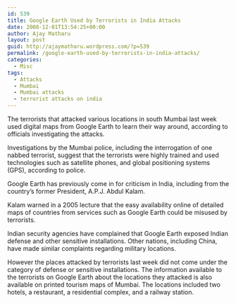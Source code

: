 ```yaml
---
id: 539
title: Google Earth Used by Terrorists in India Attacks
date: 2008-12-01T13:54:25+00:00
author: Ajay Matharu
layout: post
guid: http://ajaymatharu.wordpress.com/?p=539
permalink: /google-earth-used-by-terrorists-in-india-attacks/
categories:
  - Misc
tags:
  - Attacks
  - Mumbai
  - Mumbai attacks
  - terrorist attacks on india
---
```

<div>
  The terrorists that attacked various locations in south Mumbai last week used digital maps from Google Earth to learn their way around, according to officials investigating the attacks.</p> 
  
  <p>
    Investigations by the Mumbai police, including the interrogation of one nabbed terrorist, suggest that the terrorists were highly trained and used technologies such as satellite phones, and global positioning systems (GPS), according to police.
  </p>
  
  <p>
    Google Earth has previously come in for criticism in India, including from the country&#8217;s former President, A.P.J. Abdul Kalam.
  </p>
  
  <p>
    Kalam warned in a 2005 lecture that the easy availability online of detailed maps of countries from services such as Google Earth could be misused by terrorists.
  </p>
  
  <p>
    Indian security agencies have complained that Google Earth exposed Indian defense and other sensitive installations. Other nations, including China, have made similar complaints regarding military locations.
  </p>
  
  <p>
    However the places attacked by terrorists last week did not come under the category of defense or sensitive installations. The information available to the terrorists on Google Earth about the locations they attacked is also available on printed tourism maps of Mumbai. The locations included two hotels, a restaurant, a residential complex, and a railway station.
  </p>
</div>